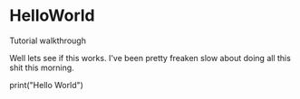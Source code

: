 # HelloWorld
Tutorial walkthrough


Well lets see if this works. I've been pretty freaken slow about doing all this shit this morning.

print("Hello World")
